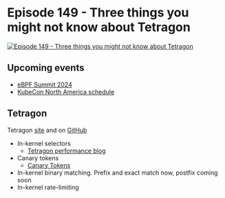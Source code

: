 # Episode 149 - Three things you might not know about Tetragon

[![Episode 149 - Three things you might not know about Tetragon](https://img.youtube.com/vi/j5kPFjzuKeg/0.jpg)](https://www.youtube.com/watch?v=j5kPFjzuKeg&list=PLDg_GiBbAx-mY3VFLPbLHcxo6wUjejAOC&index=16 "Episode 148 - Three things you might not know about Tetragon")

## Upcoming events

* [eBPF Summit 2024](ebpf.io/summit-2024)
* [KubeCon North America schedule](https://events.linuxfoundation.org/kubecon-cloudnativecon-north-america/program/schedule/)

## Tetragon

Tetragon [site](tetragon.io) and on [GitHub](github.com/cilium/tetragon)

* In-kernel selectors
  * [Tetragon performance blog](https://isovalent.com/blog/post/tetragon-release-10/)
* Canary tokens
  * [Canary Tokens](canarytokens.org)
* In-kernel binary matching. Prefix and exact match now, postfix coming soon
* In-kernel rate-limiting
